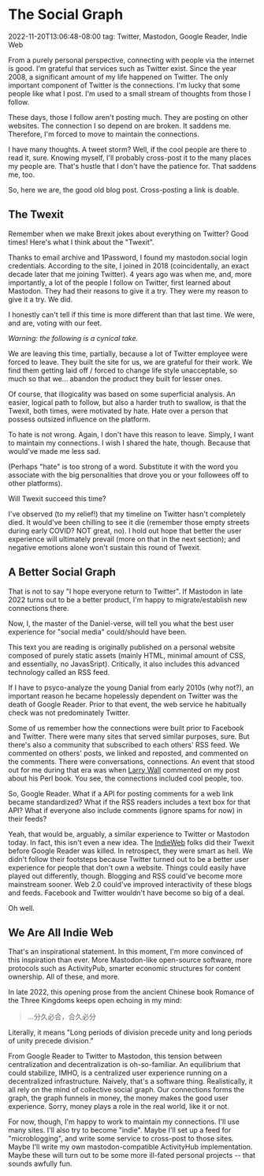 # The Social Graph
2022-11-20T13:06:48-08:00
tag: Twitter, Mastodon, Google Reader, Indie Web

From a purely personal perspective, connecting with people via the internet is good. I'm grateful that services such as Twitter exist. Since the year 2008, a significant amount of my life happened on Twitter. The only important component of Twitter is the connections. I'm lucky that some people like what I post. I'm used to a small stream of thoughts from those I follow.

These days, those I follow aren't posting much. They are posting on other websites. The connection I so depend on are broken. It saddens me. Therefore, I'm forced to move to maintain the connections.

I have many thoughts. A tweet storm? Well, if the cool people are there to read it, sure. Knowing myself, I'll probably cross-post it to the many places my people are. That's hustle that I don't have the patience for. That saddens me, too.

So, here we are, the good old blog post. Cross-posting a link is doable.

## The Twexit

Remember when we make Brexit jokes about everything on Twitter? Good times! Here's what I think about the "Twexit".

Thanks to email archive and 1Password, I found my mastodon.social login credentials. According to the site, I joined in 2018 (coincidentally, an exact decade later that me joining Twitter). 4 years ago was when me, and, more importantly, a lot of the people I follow on Twitter, first learned about Mastodon. They had their reasons to give it a try. They were my reason to give it a try. We did.

I honestly can't tell if this time is more different than that last time. We were, and are, voting with our feet.

*Warning: the following is a cynical take.*

We are leaving this time, partially, because a lot of Twitter employee were forced to leave. They built the site for us, we are grateful for their work. We find them getting laid off / forced to change life style unacceptable, so much so that we... abandon the product they built for lesser ones.

Of course, that illogicality was based on some superficial analysis. An easier, logical path to follow, but also a harder truth to swallow, is that the Twexit, both times, were motivated by hate. Hate over a person that possess outsized influence on the platform.

To hate is not wrong. Again, I don't have this reason to leave. Simply, I want to maintain my connections. I wish I shared the hate, though. Because that would've made me less sad.

(Perhaps "hate" is too strong of a word. Substitute it with the word you associate with the big personalities that drove you or your followees off to other platforms).

Will Twexit succeed this time?

I've observed (to my relief!) that my timeline on Twitter hasn't completely died. It would've been chilling to see it die (remember those empty streets during early COVID? NOT great, no). I hold out hope that better the user experience will ultimately prevail (more on that in the next section); and negative emotions alone won't sustain this round of Twexit.

## A Better Social Graph

That is not to say "I hope everyone return to Twitter". If Mastodon in late 2022 turns out to be a better product, I'm happy to migrate/establish new connections there.

Now, I, the master of the Daniel-verse, will tell you what the best user experience for "social media"
could/should have been.

This text you are reading is originally published on a personal website composed of purely static assets
(mainly HTML, minimal amount of CSS, and essentially, no JavasSript). Critically, it also includes this
advanced technology called an RSS feed.

If I have to psyco-analyze the young Danial from early 2010s (why not?), an important reason he became
hopelessly dependent on Twitter was the death of Google Reader. Prior to that event, the web service he
habitually check was not predominately Twitter.

Some of us remember how the connections were built prior to Facebook and Twitter. There were many sites that served similar purposes, sure. But there's also a community that subscribed to each others' RSS feed. We commented on others' posts, we linked and reposted, and commented on the comments. There were conversations, connections. An event that stood out for me during that era was when [Larry Wall](https://en.wikipedia.org/wiki/Larry_Wall) commented on my post about his Perl book. You see, the connections included cool people, too.

So, Google Reader. What if a API for posting comments for a web link became standardized? What if the RSS readers includes a text box for that API? What if everyone also include comments (ignore spams for now) in their feeds?

Yeah, that would be, arguably, a similar experience to Twitter or Mastodon today. In fact, this isn't even
a new idea. The [IndieWeb](https://indieweb.org/) folks did their Twexit before Google Reader was killed. In
retrospect, they were smart as hell. We didn't follow their footsteps because Twitter turned out to be
a better user experience for people that don't own a website. Things could easily have played out differently,
though. Blogging and RSS could've become more mainstream sooner. Web 2.0 could've improved interactivity of
these blogs and feeds. Facebook and Twitter wouldn't have become so big of a deal.

Oh well.

## We Are All Indie Web

That's an inspirational statement. In this moment, I'm more convinced of this inspiration than ever. More
Mastodon-like open-source software, more protocols such as ActivityPub, smarter economic structures for
content ownership. All of these, and more.

In late 2022, this opening prose from the ancient Chinese book Romance of the Three Kingdoms keeps open echoing
in my mind:

> ...分久必合，合久必分

Literally, it means "Long periods of division precede unity and long periods of unity precede division."

From Google Reader to Twitter to Mastodon, this tension between centralization and decentralization is oh-so-familiar. An equilibrium that could stabilize, IMHO, is a centralized user experience running on a decentralized infrastructure. Naively, that's a software thing. Realistically, it all rely on the mind of collective social graph. Our connections forms the graph, the graph funnels in money, the money makes the good user experience. Sorry, money plays a role in the real world, like it or not.

For now, though, I'm happy to work to maintain my connections. I'll use many sites. I'll also try to become "indie". Maybe I'll set up a feed for "microblogging", and write some service to cross-post to those sites. Maybe I'll write my own mastodon-compatible ActivityHub implementation. Maybe these will turn out to be some more ill-fated personal projects -- that sounds awfully fun.
